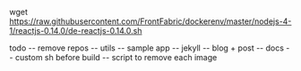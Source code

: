 wget https://raw.githubusercontent.com/FrontFabric/dockerenv/master/nodejs-4-1/reactjs-0.14.0/de-reactjs-0.14.0.sh

todo
-- remove repos
-- utils
-- sample app
-- jekyll
-- blog + post
-- docs
-- custom sh before build
-- script to remove each image

